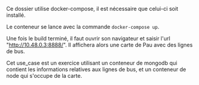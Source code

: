 Ce dossier utilise docker-compose, il est nécessaire que celui-ci soit installé. 

Le conteneur se lance avec la commande `docker-compose up`.

Une fois le build terminé, il faut ouvrir son navigateur et saisir l'url "http://10.48.0.3:8888/". Il affichera alors une carte de Pau avec des lignes de bus.

Cet use_case est un exercice utilisant un conteneur de mongodb qui contient les informations relatives aux lignes de bus, et un conteneur de node qui s'occupe de la carte.
